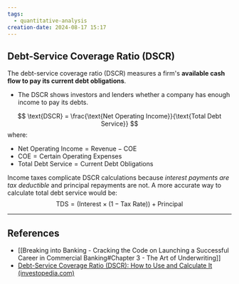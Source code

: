 ```yaml
---
tags:
  - quantitative-analysis
creation-date: 2024-08-17 15:17
---
```

## Debt-Service Coverage Ratio (DSCR)

The debt-service coverage ratio (DSCR) measures a firm's **available cash flow to pay its current debt obligations**.
- The DSCR shows investors and lenders whether a company has enough income to pay its debts.

$$
\text{DSCR} = \frac{\text{Net Operating Income}}{\text{Total Debt Service}}
$$
where:
- $\text{Net Operating Income} = \text{Revenue} - \text{COE}$
- $\text{COE} = \text{Certain Operating Expenses}$
- $\text{Total Debt Service} = \text{Current Debt Obligations}$

Income taxes complicate DSCR calculations because *interest payments are tax deductible* and principal repayments are not. A more accurate way to calculate total debt service would be:
$$
\text{TDS} = (\text{Interest} \times (1 - \text{Tax Rate})) + \text{Principal}
$$

---
## References

- [[Breaking into Banking - Cracking the Code on Launching a Successful Career in Commercial Banking#Chapter 3 - The Art of Underwriting]]
- [Debt-Service Coverage Ratio (DSCR): How to Use and Calculate It (investopedia.com)](https://www.investopedia.com/terms/d/dscr.asp#:~:text=The%20debt%2Dservice%20coverage%20ratio%20(DSCR)%20measures%20a%20firm's,service%2C%20including%20principal%20and%20interest.)
